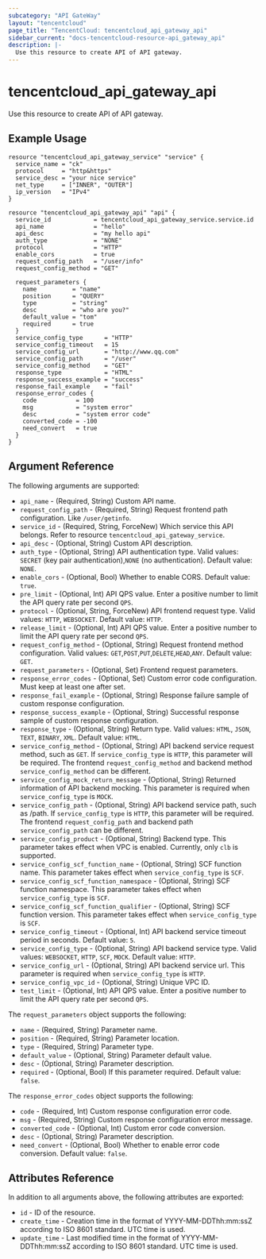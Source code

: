 ```yaml
---
subcategory: "API GateWay"
layout: "tencentcloud"
page_title: "TencentCloud: tencentcloud_api_gateway_api"
sidebar_current: "docs-tencentcloud-resource-api_gateway_api"
description: |-
  Use this resource to create API of API gateway.
---
```


# tencentcloud_api_gateway_api

Use this resource to create API of API gateway.

## Example Usage

```hcl
resource "tencentcloud_api_gateway_service" "service" {
  service_name = "ck"
  protocol     = "http&https"
  service_desc = "your nice service"
  net_type     = ["INNER", "OUTER"]
  ip_version   = "IPv4"
}

resource "tencentcloud_api_gateway_api" "api" {
  service_id            = tencentcloud_api_gateway_service.service.id
  api_name              = "hello"
  api_desc              = "my hello api"
  auth_type             = "NONE"
  protocol              = "HTTP"
  enable_cors           = true
  request_config_path   = "/user/info"
  request_config_method = "GET"

  request_parameters {
    name          = "name"
    position      = "QUERY"
    type          = "string"
    desc          = "who are you?"
    default_value = "tom"
    required      = true
  }
  service_config_type      = "HTTP"
  service_config_timeout   = 15
  service_config_url       = "http://www.qq.com"
  service_config_path      = "/user"
  service_config_method    = "GET"
  response_type            = "HTML"
  response_success_example = "success"
  response_fail_example    = "fail"
  response_error_codes {
    code           = 100
    msg            = "system error"
    desc           = "system error code"
    converted_code = -100
    need_convert   = true
  }
}
```

## Argument Reference

The following arguments are supported:

* `api_name` - (Required, String) Custom API name.
* `request_config_path` - (Required, String) Request frontend path configuration. Like `/user/getinfo`.
* `service_id` - (Required, String, ForceNew) Which service this API belongs. Refer to resource `tencentcloud_api_gateway_service`.
* `api_desc` - (Optional, String) Custom API description.
* `auth_type` - (Optional, String) API authentication type. Valid values: `SECRET` (key pair authentication),`NONE` (no authentication). Default value: `NONE`.
* `enable_cors` - (Optional, Bool) Whether to enable CORS. Default value: `true`.
* `pre_limit` - (Optional, Int) API QPS value. Enter a positive number to limit the API query rate per second `QPS`.
* `protocol` - (Optional, String, ForceNew) API frontend request type. Valid values: `HTTP`, `WEBSOCKET`. Default value: `HTTP`.
* `release_limit` - (Optional, Int) API QPS value. Enter a positive number to limit the API query rate per second `QPS`.
* `request_config_method` - (Optional, String) Request frontend method configuration. Valid values: `GET`,`POST`,`PUT`,`DELETE`,`HEAD`,`ANY`. Default value: `GET`.
* `request_parameters` - (Optional, Set) Frontend request parameters.
* `response_error_codes` - (Optional, Set) Custom error code configuration. Must keep at least one after set.
* `response_fail_example` - (Optional, String) Response failure sample of custom response configuration.
* `response_success_example` - (Optional, String) Successful response sample of custom response configuration.
* `response_type` - (Optional, String) Return type. Valid values: `HTML`, `JSON`, `TEXT`, `BINARY`, `XML`. Default value: `HTML`.
* `service_config_method` - (Optional, String) API backend service request method, such as `GET`. If `service_config_type` is `HTTP`, this parameter will be required. The frontend `request_config_method` and backend method `service_config_method` can be different.
* `service_config_mock_return_message` - (Optional, String) Returned information of API backend mocking. This parameter is required when `service_config_type` is `MOCK`.
* `service_config_path` - (Optional, String) API backend service path, such as /path. If `service_config_type` is `HTTP`, this parameter will be required. The frontend `request_config_path` and backend path `service_config_path` can be different.
* `service_config_product` - (Optional, String) Backend type. This parameter takes effect when VPC is enabled. Currently, only `clb` is supported.
* `service_config_scf_function_name` - (Optional, String) SCF function name. This parameter takes effect when `service_config_type` is `SCF`.
* `service_config_scf_function_namespace` - (Optional, String) SCF function namespace. This parameter takes effect when `service_config_type` is `SCF`.
* `service_config_scf_function_qualifier` - (Optional, String) SCF function version. This parameter takes effect when `service_config_type` is `SCF`.
* `service_config_timeout` - (Optional, Int) API backend service timeout period in seconds. Default value: `5`.
* `service_config_type` - (Optional, String) API backend service type. Valid values: `WEBSOCKET`, `HTTP`, `SCF`, `MOCK`. Default value: `HTTP`.
* `service_config_url` - (Optional, String) API backend service url. This parameter is required when `service_config_type` is `HTTP`.
* `service_config_vpc_id` - (Optional, String) Unique VPC ID.
* `test_limit` - (Optional, Int) API QPS value. Enter a positive number to limit the API query rate per second `QPS`.

The `request_parameters` object supports the following:

* `name` - (Required, String) Parameter name.
* `position` - (Required, String) Parameter location.
* `type` - (Required, String) Parameter type.
* `default_value` - (Optional, String) Parameter default value.
* `desc` - (Optional, String) Parameter description.
* `required` - (Optional, Bool) If this parameter required. Default value: `false`.

The `response_error_codes` object supports the following:

* `code` - (Required, Int) Custom response configuration error code.
* `msg` - (Required, String) Custom response configuration error message.
* `converted_code` - (Optional, Int) Custom error code conversion.
* `desc` - (Optional, String) Parameter description.
* `need_convert` - (Optional, Bool) Whether to enable error code conversion. Default value: `false`.

## Attributes Reference

In addition to all arguments above, the following attributes are exported:

* `id` - ID of the resource.
* `create_time` - Creation time in the format of YYYY-MM-DDThh:mm:ssZ according to ISO 8601 standard. UTC time is used.
* `update_time` - Last modified time in the format of YYYY-MM-DDThh:mm:ssZ according to ISO 8601 standard. UTC time is used.



